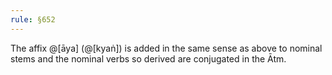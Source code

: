 ```yaml
---
rule: §652
---
```


The affix @[āya] (@[kyaṅ]) is added in the same sense as above to nominal stems and the nominal verbs so derived are conjugated in the Ātm.